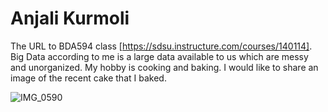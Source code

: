 # Anjali Kurmoli
The URL to BDA594 class [https://sdsu.instructure.com/courses/140114].
Big Data according to me is a large data available to us which are messy and unorganized.
My hobby is cooking and baking. I would like to share an image of the recent cake that I baked. 

![IMG_0590](https://github.com/Anjalikurmoli/BDA594-anju/assets/143139596/a2f9d14a-500b-453d-a950-38642df1864a)
